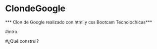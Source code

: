 # ClondeGoogle
*** Clon de Google realizado con html y css Bootcam Tecnolochicas***

#intro

#¿Qué construi?
